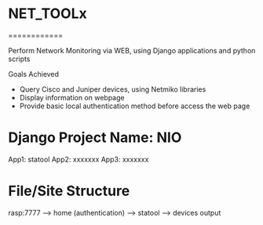 # NET_TOOLx
============

Perform Network Monitoring via WEB, using Django applications and python scripts 

Goals Achieved
- Query Cisco and Juniper devices, using Netmiko libraries
- Display information on webpage
- Provide basic local authentication method before access the web page


Django Project Name:  NIO
====================

App1:     statool
App2:     xxxxxxx
App3:     xxxxxxx



File/Site Structure
===================

rasp:7777 
    --> home (authentication)
        --> statool
            --> devices output
